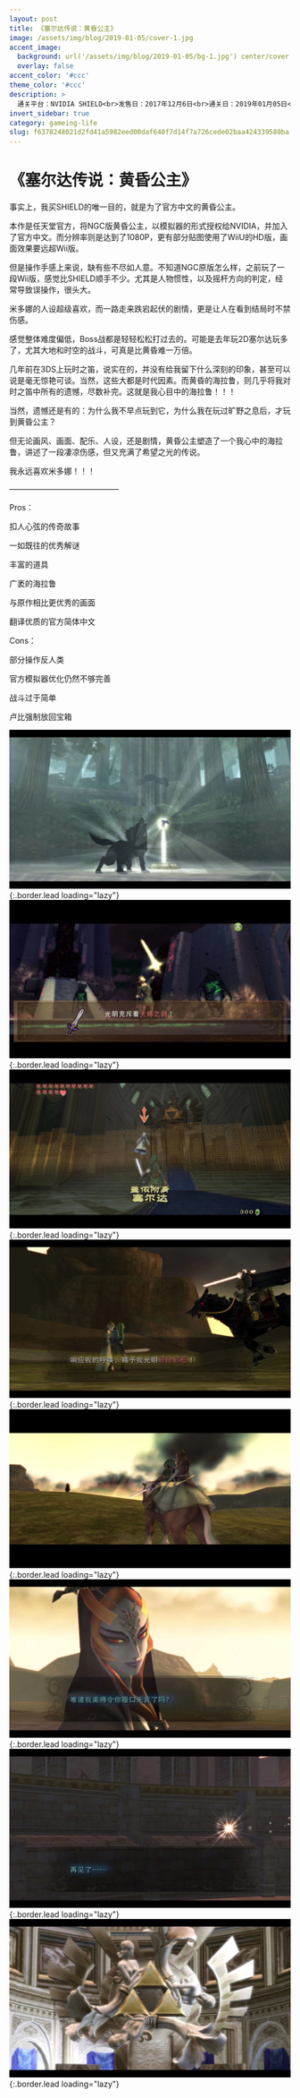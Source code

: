 ```yaml
---
layout: post
title: 《塞尔达传说：黄昏公主》
image: /assets/img/blog/2019-01-05/cover-1.jpg
accent_image: 
  background: url('/assets/img/blog/2019-01-05/bg-1.jpg') center/cover
  overlay: false
accent_color: '#ccc'
theme_color: '#ccc'
description: >
  通关平台：NVIDIA SHIELD<br>发售日：2017年12月6日<br>通关日：2019年01月05日<br>开发商：Nintendo<br>发行商：Nintendo<br>个人评分：96
invert_sidebar: true
category: gameing-life
slug: f6378248021d2fd41a5982eed00daf640f7d14f7a726cede02baa424339580ba
---
```


# 《塞尔达传说：黄昏公主》

事实上，我买SHIELD的唯一目的，就是为了官方中文的黄昏公主。

本作是任天堂官方，将NGC版黄昏公主，以模拟器的形式授权给NVIDIA，并加入了官方中文。而分辨率则是达到了1080P，更有部分贴图使用了WiiU的HD版，画面效果要远超Wii版。

但是操作手感上来说，缺有些不尽如人意。不知道NGC原版怎么样，之前玩了一段Wii版，感觉比SHIELD顺手不少。尤其是人物惯性，以及摇杆方向的判定，经常导致误操作，很头大。

米多娜的人设超级喜欢，而一路走来跌宕起伏的剧情，更是让人在看到结局时不禁伤感。

感觉整体难度偏低，Boss战都是轻轻松松打过去的。可能是去年玩2D塞尔达玩多了，尤其大地和时空的战斗，可真是比黄昏难一万倍。

几年前在3DS上玩时之笛，说实在的，并没有给我留下什么深刻的印象，甚至可以说是毫无惊艳可谈。当然，这些大都是时代因素。而黄昏的海拉鲁，则几乎将我对时之笛中所有的遗憾，尽数补完。这就是我心目中的海拉鲁！！！

当然，遗憾还是有的：为什么我不早点玩到它，为什么我在玩过旷野之息后，才玩到黄昏公主？

但无论画风、画面、配乐、人设，还是剧情，黄昏公主塑造了一个我心中的海拉鲁，讲述了一段凄凉伤感，但又充满了希望之光的传说。

我永远喜欢米多娜！！！

——————————————

Pros：

扣人心弦的传奇故事

一如既往的优秀解谜

丰富的道具

广袤的海拉鲁

与原作相比更优秀的画面

翻译优质的官方简体中文

Cons：

部分操作反人类

官方模拟器优化仍然不够完善

战斗过于简单

卢比强制放回宝箱

![](/assets/img/blog/2019-01-05/1-1.jpg){:.border.lead loading="lazy"}
![](/assets/img/blog/2019-01-05/2-1.jpg){:.border.lead loading="lazy"}
![](/assets/img/blog/2019-01-05/3-1.jpg){:.border.lead loading="lazy"}
![](/assets/img/blog/2019-01-05/4-1.jpg){:.border.lead loading="lazy"}
![](/assets/img/blog/2019-01-05/5-1.jpg){:.border.lead loading="lazy"}
![](/assets/img/blog/2019-01-05/6-1.jpg){:.border.lead loading="lazy"}
![](/assets/img/blog/2019-01-05/7-1.jpg){:.border.lead loading="lazy"}
![](/assets/img/blog/2019-01-05/8-1.jpg){:.border.lead loading="lazy"}

